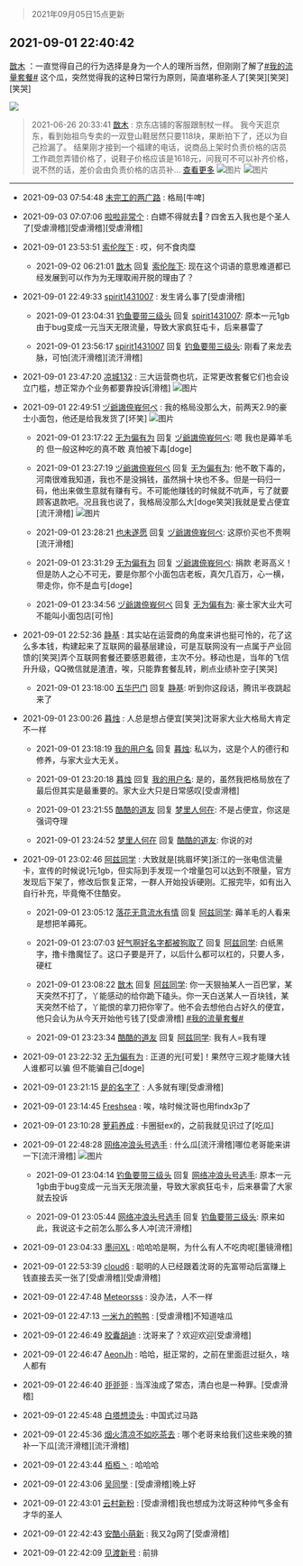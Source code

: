 > 2021年09月05日15点更新
<link rel="stylesheet" href="https://cdn.jsdelivr.net/gh/taotie6/sampleJSON@main/css/photo_show.css">


 ## 2021-09-01 22:40:42 

 [㪚木](https://www.coolapk.com/feed/29699290?shareKey=NjE5M2QzYWMwMzIxNjEzMmNjNzc~) ：一直觉得自己的行为选择是身为一个人的理所当然，但刚刚了解了<a class="feed-link-tag" href="/t/我的流量套餐?type=0">#我的流量套餐#</a> 这个瓜，突然觉得我的这种日常行为原则，简直堪称圣人了[笑哭][笑哭][笑哭] 

<div class="album">
<img class="img-item" src="https://image.coolapk.com/feed/2018/1217/07/1081091_1545003920_5732@216x196.gif" />
</div>

> 2021-06-26 20:33:41 
> [㪚木](https://www.coolapk.com/feed/28028799?shareKey=YTAwYTIyOWNiOTU2NjEzMmNjNzc~) : 京东店铺的客服跟制杖一样。 我今天逛京东，看到始祖鸟专卖的一双登山鞋居然只要118块，果断拍下了，还以为自己捡漏了。 结果刚才接到一个福建的电话，说商品上架时负责价格的店员工作疏忽弄错价格了，说鞋子价格应该是1618元，问我可不可以补齐价格，说不然的话，差价会由负责价格的店员补... <a href="">查看更多</a> 
![图片](https://image.coolapk.com/feed/2021/0626/20/1081091_e8f6c6f7_0819_907@1080x903.jpeg)
![图片](https://image.coolapk.com/feed/2021/0626/20/1081091_b8f9548b_0819_9072@743x2677.png)

 ------- 

- 2021-09-03 07:54:48 [未完工的两广路](uid=1440352) : 格局[牛啤] 

- 2021-09-03 07:07:06 [啦啦非常个](uid=2011605) : 白嫖不得就去🐴？四舍五入我也是个圣人了[受虐滑稽][受虐滑稽][受虐滑稽] 

- 2021-09-01 23:53:51 [索伦陛下](uid=3003706) : 哎，何不食肉糜 

    - 2021-09-02 06:21:01 [㪚木](uid=1081091) 回复 [索伦陛下](uid=3003706): 现在这个词语的意思难道都已经发展到可以作为为无理取闹开脱的理由了？ 

- 2021-09-01 22:49:33 [spirit1431007](uid=1495334) : 发生肾么事了[受虐滑稽] 

    - 2021-09-01 23:04:31 [钓鱼要带三级头](uid=2964216) 回复 [spirit1431007](uid=1495334): 原本一元1gb由于bug变成一元当天无限流量，导致大家疯狂屯卡，后来暴雷了 

    - 2021-09-01 23:56:17 [spirit1431007](uid=1495334) 回复 [钓鱼要带三级头](uid=2964216): 刚看了来龙去脉，可怕[流汗滑稽][流汗滑稽] 

- 2021-09-01 23:47:20 [凉城132](uid=3231915) : 三大运营商也坑，正常更改套餐它们也会设立门槛，想正常办个业务都要靠投诉[滑稽] ![图片](https://image.coolapk.com/feed/2021/0901/23/3231915_65b81ee9_1238_3769@1080x4463.jpeg)

- 2021-09-01 22:49:51 [ヅ爺謸倷峩何ぺ](uid=11968954) : 我的格局没那么大，前两天2.9的豪士小面包，他还是给我发货了[坏笑] ![图片](https://image.coolapk.com/feed/2021/0901/22/11968954_13d21595_7790_3078@1080x4662.jpeg)

    - 2021-09-01 23:17:22 [无为偏有为](uid=2267805) 回复 [ヅ爺謸倷峩何ぺ](uid=11968954): 嗯 我也是薅羊毛的 但一般这种吃的真不敢 真怕被下毒[doge] 

    - 2021-09-01 23:27:19 [ヅ爺謸倷峩何ぺ](uid=11968954) 回复 [无为偏有为](uid=2267805): 他不敢下毒的，河南很难我知道，我也不是没捐钱，虽然捐十块也不多。但是一码归一码，他出来做生意就有赚有亏。不可能他赚钱的时候就不吭声，亏了就要顾客退款吧。况且我也说了，我格局没那么大[doge笑哭]我就是爱占便宜[流汗滑稽] ![图片](https://image.coolapk.com/feed/2021/0901/23/11968954_7e6b5605_0037_186@1080x2340.jpeg)

    - 2021-09-01 23:28:21 [也未遂愿](uid=3056500) 回复 [ヅ爺謸倷峩何ぺ](uid=11968954): 这原价买也不贵啊[流汗滑稽] 

    - 2021-09-01 23:31:29 [无为偏有为](uid=2267805) 回复 [ヅ爺謸倷峩何ぺ](uid=11968954): 捐款 老哥高义！但是防人之心不可无，要是你那个小面包店老板，真欠几百万，心一横，带走你，你不是血亏[doge] 

    - 2021-09-01 23:34:56 [ヅ爺謸倷峩何ぺ](uid=11968954) 回复 [无为偏有为](uid=2267805): 豪士家大业大可不能叫小面包店[可怜] 

- 2021-09-01 22:52:36 [静基](uid=1353091) : 其实站在运营商的角度来讲也挺可怜的，花了这么多本钱，构建起来了互联网的最基层建设，可是互联网没有一点属于产业回馈的[笑哭]弄个互联网套餐还要感恩戴德，主次不分。移动也是，当年的飞信升升级，QQ微信就是渣渣，唉，只能靠套餐乱转，刷点业绩补空子[笑哭] 

    - 2021-09-01 23:18:00 [五华巴门](uid=3325678) 回复 [静基](uid=1353091): 听到你这段话，腾讯半夜跳起来了 

- 2021-09-01 23:00:26 [暮烛](uid=915575) : 人总是想占便宜[笑哭]沈哥家大业大格局大肯定不一样 

    - 2021-09-01 23:18:19 [我的用户名](uid=734818) 回复 [暮烛](uid=915575): 私以为，这是个人的德行和修养，与家大业大无关。 

    - 2021-09-01 23:20:18 [暮烛](uid=915575) 回复 [我的用户名](uid=734818): 是的，虽然我把格局放在了最后但其实是最重要的。家大业大只是日常感叹[受虐滑稽] 

    - 2021-09-01 23:21:55 [酷酷的道友](uid=3287840) 回复 [梦里人何在](uid=2138001): 不是占便宜，你这是强词夺理 

    - 2021-09-01 23:24:52 [梦里人何在](uid=2138001) 回复 [酷酷的道友](uid=3287840): 你说的对 

- 2021-09-01 23:02:46 [阿兹同学](uid=1167688) : 大致就是[挑眉坏笑]浙江的一张电信流量卡，宣传的时候说1元1gb，但实际到手发现一个增量包可以达到不限量，官方发现后下架了，修改后恢复正常，一群人开始投诉硬刚。汇报完毕，如有出入自行补充，毕竟俺不住酷安。 

    - 2021-09-01 23:05:12 [落花无意流水有情](uid=1085596) 回复 [阿兹同学](uid=1167688): 薅羊毛的人看来是想把羊薅死。 

    - 2021-09-01 23:07:03 [好气啊好名字都被狗取了](uid=1229616) 回复 [阿兹同学](uid=1167688): 白纸黑字，撸卡撸魔怔了。这口子要是开了，以后什么都可以杠的，只要人多，硬杠 

    - 2021-09-01 23:08:22 [㪚木](uid=1081091) 回复 [阿兹同学](uid=1167688): 你一天狠抽某人一百巴掌，某天突然不打了，丫能感动的给你跪下磕头。你一天白送某人一百块钱，某天突然不给了，丫能恨的拿刀把你宰了。他不会去想他白占好久的便宜，他只会认为从今天开始他亏钱了[受虐滑稽] <a class="feed-link-tag" href="/t/我的流量套餐?type=0">#我的流量套餐#</a> 

    - 2021-09-01 23:23:34 [酷酷的道友](uid=3287840) 回复 [阿兹同学](uid=1167688): 我有人=我有理 

- 2021-09-01 23:22:32 [无为偏有为](uid=2267805) : 正道的光[可爱]！果然守三观才能赚大钱 人谁都可以骗 但不能骗自己[doge] 

- 2021-09-01 23:21:15 [是的名字了](uid=4291168) : 人多就有理[受虐滑稽] 

- 2021-09-01 23:14:45 [Freshsea](uid=1997345) : 唉，啥时候沈哥也用findx3p了 

- 2021-09-01 23:10:28 [萝莉养成](uid=667214) : 卡圈挺ex的，之前我就见识过了[吃瓜] 

- 2021-09-01 22:48:28 [网络冲浪头号选手](uid=1864467) : 什么瓜[流汗滑稽]哪位老哥能来讲一下[流汗滑稽] ![图片](https://image.coolapk.com/feed/2021/0901/22/1864467_98af2bd1_7707_3839@1920x1080.jpeg)

    - 2021-09-01 23:04:14 [钓鱼要带三级头](uid=2964216) 回复 [网络冲浪头号选手](uid=1864467): 原本一元1gb由于bug变成一元当天无限流量，导致大家疯狂屯卡，后来暴雷了大家就去投诉 

    - 2021-09-01 23:05:44 [网络冲浪头号选手](uid=1864467) 回复 [钓鱼要带三级头](uid=2964216): 原来如此，我说这卡之前怎么那么多人冲[流汗滑稽] 

- 2021-09-01 23:04:33 [墨问XL](uid=1346508) : 哈哈哈是啊，为什么有人不吃肉呢[墨镜滑稽] 

- 2021-09-01 22:53:39 [cloud6](uid=852635) : 聪明的人已经跟着沈哥的先富带动后富赚上钱直接去买一张了[受虐滑稽][受虐滑稽] 

- 2021-09-01 22:47:48 [Meteorsss](uid=1678140) : 没办法，人不一样 

- 2021-09-01 22:47:13 [一米九的鸭鸭](uid=2968793) : [受虐滑稽]不知道啥瓜 

- 2021-09-01 22:46:49 [胶囊胡迪](uid=2486496) : 沈哥来了？欢迎欢迎[受虐滑稽] 

- 2021-09-01 22:46:47 [AeonJh](uid=1203301) : 哈哈，挺正常的，之前在里面逛过挺久，啥人都有 

- 2021-09-01 22:46:40 [戼戼戼](uid=4044548) : 当浑浊成了常态，清白也是一种罪。[受虐滑稽] 

- 2021-09-01 22:45:48 [白塔想烫头](uid=12571090) : 中国式过马路 

- 2021-09-01 22:45:36 [烟火清凉不如吃茶去](uid=4279524) : 哪个老哥来给我们这些来晚的猹补一下瓜[流汗滑稽][流汗滑稽] 

- 2021-09-01 22:43:44 [栢栢丶](uid=1105142) : 哈哈哈 

- 2021-09-01 22:43:06 [吴同學](uid=1320218) : [受虐滑稽]晚上好 

- 2021-09-01 22:43:01 [云村新粉](uid=809098) : [受虐滑稽]我也想成为沈哥这种帅气多金有才华的圣人 

- 2021-09-01 22:42:43 [安酷小萌新](uid=822748) : 我又2g网了[受虐滑稽] 

- 2021-09-01 22:42:09 [见渡新号](uid=868957) : 前排 


